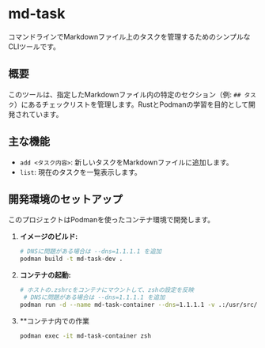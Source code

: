 # md-task

コマンドラインでMarkdownファイル上のタスクを管理するためのシンプルなCLIツールです。

## 概要

このツールは、指定したMarkdownファイル内の特定のセクション（例: `## タスク`）にあるチェックリストを管理します。RustとPodmanの学習を目的として開発されています。

## 主な機能

- `add <タスク内容>`: 新しいタスクをMarkdownファイルに追加します。
- `list`: 現在のタスクを一覧表示します。

## 開発環境のセットアップ

このプロジェクトはPodmanを使ったコンテナ環境で開発します。

1. **イメージのビルド:**
   ```bash
   # DNSに問題がある場合は --dns=1.1.1.1 を追加
   podman build -t md-task-dev .
   ```
2. **コンテナの起動:**
   ```bash 
   # ホストの.zshrcをコンテナにマウントして、zshの設定を反映
    # DNSに問題がある場合は --dns=1.1.1.1 を追加
   podman run -d --name md-task-container --dns=1.1.1.1 -v .:/usr/src/app -v ~/.zshrc:/root/.zshrc:ro md-task-dev
   ```
3. **コンテナ内での作業
    ```bash
    podman exec -it md-task-container zsh
    ```
